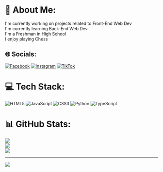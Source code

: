 # 💫 About Me:
I'm currently working on projects related to Front-End Web Dev<br>I'm currently learning Back-End Web Dev<br>I'm a Freshman in High School<br>I enjoy playing Chess


## 🌐 Socials:
[![Facebook](https://img.shields.io/badge/Facebook-%231877F2.svg?logo=Facebook&logoColor=white)](https://facebook.com/SinisterChessNut) [![Instagram](https://img.shields.io/badge/Instagram-%23E4405F.svg?logo=Instagram&logoColor=white)](https://instagram.com/IonChessNut) [![TikTok](https://img.shields.io/badge/TikTok-%23000000.svg?logo=TikTok&logoColor=white)](https://tiktok.com/@IonChessNut) 

# 💻 Tech Stack:
![HTML5](https://img.shields.io/badge/html5-%23E34F26.svg?style=for-the-badge&logo=html5&logoColor=white) ![JavaScript](https://img.shields.io/badge/javascript-%23323330.svg?style=for-the-badge&logo=javascript&logoColor=%23F7DF1E) ![CSS3](https://img.shields.io/badge/css3-%231572B6.svg?style=for-the-badge&logo=css3&logoColor=white) ![Python](https://img.shields.io/badge/python-3670A0?style=for-the-badge&logo=python&logoColor=ffdd54) ![TypeScript](https://img.shields.io/badge/typescript-%23007ACC.svg?style=for-the-badge&logo=typescript&logoColor=white)
# 📊 GitHub Stats:
![](https://github-readme-stats.vercel.app/api?username=SinisterChessNut&theme=tokyonight&hide_border=false&include_all_commits=false&count_private=false)<br/>
![](https://github-readme-streak-stats.herokuapp.com/?user=SinisterChessNut&theme=tokyonight&hide_border=false)<br/>
![](https://github-readme-stats.vercel.app/api/top-langs/?username=SinisterChessNut&theme=tokyonight&hide_border=false&include_all_commits=false&count_private=false&layout=compact)

---
[![](https://visitcount.itsvg.in/api?id=SinisterChessNut&icon=2&color=1)](https://visitcount.itsvg.in)

<!-- Proudly created with GPRM ( https://gprm.itsvg.in ) -->
